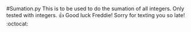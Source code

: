 #Sumation.py
This is to be used to do the sumation of all integers.  Only tested with integers.
:thumbsup:  Good luck Freddie!  Sorry for texting you so late! :octocat:
